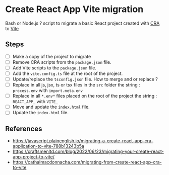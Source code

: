 # Create React App Vite migration

Bash or Node.js ? script to migrate a basic React project created with [CRA](https://create-react-app.dev/) to [Vite](https://vitejs.dev/)

## Steps

- [ ] Make a copy of the project to migrate
- [ ] Remove CRA scripts from the `package.json` file.
- [ ] Add Vite scripts to the `package.json` file.
- [ ] Add the `vite.config.ts` file at the root of the project.
- [ ] Update/replace the `tsconfig.json` file. How to merge and or replace ?
- [ ] Replace in all js, jsx, ts or tsx files in the `src` folder the string : `process.env` with `import.meta.env`
- [ ] Replace in all `*.env*` files placed on the root of the project the string : `REACT_APP_` with `VITE_`
- [ ] Move and update the `index.html` file.
- [ ] Update the `index.html` file.

## References

- <https://javascript.plainenglish.io/migrating-a-create-react-app-cra-application-to-vite-788b13243b5a>
- <https://craftsmenltd.com/blog/2022/06/23/migrating-your-create-react-app-project-to-vite/>
- <https://cathalmacdonnacha.com/migrating-from-create-react-app-cra-to-vite>
